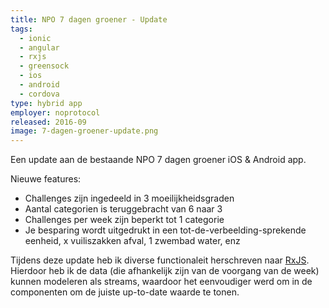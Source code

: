 ```yaml
---
title: NPO 7 dagen groener - Update
tags:
  - ionic
  - angular
  - rxjs
  - greensock
  - ios
  - android
  - cordova
type: hybrid app
employer: noprotocol
released: 2016-09
image: 7-dagen-groener-update.png
---
```


Een update aan de bestaande NPO 7 dagen groener iOS & Android app.

Nieuwe features:

- Challenges zijn ingedeeld in 3 moeilijkheidsgraden
- Aantal categorien is teruggebracht van 6 naar 3
- Challenges per week zijn beperkt tot 1 categorie
- Je besparing wordt uitgedrukt in een tot-de-verbeelding-sprekende eenheid, x vuiliszakken afval, 1 zwembad water, enz

Tijdens deze update heb ik diverse functionaleit herschreven naar [RxJS](https://reactivex.io/).
Hierdoor heb ik de data (die afhankelijk zijn van de voorgang van de week) kunnen modeleren als streams, waardoor het eenvoudiger werd om in de componenten om de juiste up-to-date waarde te tonen.
